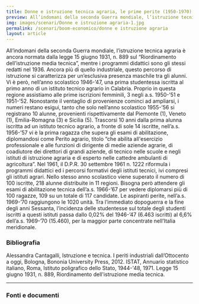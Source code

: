 ```yaml
---
title: Donne e istruzione tecnica agraria, le prime perite (1950-1970)
preview: All’indomani della seconda Guerra mondiale, l’istruzione tecnica agraria è ancora normata dalla legge 15 giugno 1931, n. 889 sul “Riordinamento dell’istruzione media tecnica”, mentre i programmi didattici sono gli stessi redatti nel 1936.
img: images/scenari/Donne e istruzione agraria-1.jpg
permalink: /scenari/boom-economico/donne e istruzione agraria
layout: article
---
```


All’indomani della seconda Guerra mondiale, l’istruzione tecnica agraria è ancora normata dalla legge 15 giugno 1931, n. 889 sul “Riordinamento dell’istruzione media tecnica”, mentre i programmi didattici sono gli stessi redatti nel 1936.
Ancora più di quello industriale, questo percorso di istruzione si caratterizza per un’esclusiva presenza maschile tra gli alunni. Vi è però, nell’anno scolastico 1946-’47, una prima studentessa iscritta al primo anno di un istituto tecnico agrario in Calabria. Proprio in questa regione assistiamo alle prime iscrizioni femminili, 3 negli a.s. 1950-’51 e 1951-’52.
Nonostante il ventaglio di provenienze cominci ad ampliarsi, i numeri restano esigui, tanto che solo nell’anno scolastico 1955-’56 si registrano 10 alunne, provenienti rispettivamente dal Piemonte (1), Veneto (1), Emilia-Romagna (3) e Sicilia (5).
Trascorsi 10 anni dalla prima alunna iscritta ad un istituto tecnico agrario, a fronte di sole 14 iscritte, nell’a.s. 1956-’57 vi è la prima ragazza che supera gli esami di abilitazione, diplomandosi come Perito agrario, titolo “che abilita all'esercizio professionale e alle funzioni  di  dirigente  di  medie aziende agrarie, di coadiutore dei direttori di  grandi  aziende,  di tecnico nelle scuole e negli istituti  di  istruzione  agraria  e  di esperto nelle cattedre ambulanti di agricoltura”.
Nel 1961, il D.P.R. 30 settembre 1961 n. 1222 riformula i programmi didattici ed i percorsi formativi degli istituti tecnici, ivi compresi gli istituti agrari. Nello stesso anno scolastico viene superato il numero di 100 iscritte, 218 alunne distribuite in 11 regioni. Bisogna però attendere gli esami di abilitazione tecnica dell’a.s. 1966-’67 per vedere diplomarsi più di 100 ragazze, 109 su un totale di 117 candidate. Le aspiranti perite, nell’a.s. 1969-’70 raggiungono le 1020 unità.
Tra l’immediato dopoguerra e la fine degli anni Sessanta, l’incidenza delle studentesse sul totale degli studenti iscritti a questi istituti passa dallo 0,02% del 1946-’47 (6.463 iscritti) al 6,6% dell’a.s. 1969-’70 (15.460), per la maggior parte concentrate nell’Italia meridionale.

### Bibliografia
Alessandra Cantagalli, Istruzione e tecnica. I periti industriali dall’Ottocento a oggi, Bologna, Bononia University Press, 2012.
ISTAT, Annuario statistico italiano, Roma, Istituto poligrafico dello Stato, 1944-'48, 1971.
Legge 15 giugno 1931, n. 889, Riordinamento dell'istruzione media tecnica.


---

### Fonti e documenti
